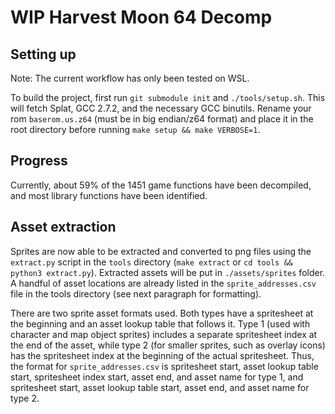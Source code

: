 # WIP Harvest Moon 64 Decomp

## Setting up

Note: The current workflow has only been tested on WSL. 

To build the project, first run `git submodule init` and `./tools/setup.sh`. This will fetch Splat, GCC 2.7.2, and the necessary GCC binutils. Rename your rom `baserom.us.z64` (must be in big endian/z64 format) and place it in the root directory before running `make setup && make VERBOSE=1`.

## Progress

Currently, about 59% of the 1451 game functions have been decompiled, and most library functions have been identified.

## Asset extraction

Sprites are now able to be extracted and converted to png files using the `extract.py` script in the `tools` directory (`make extract` or `cd tools && python3 extract.py`). Extracted assets will be put in `./assets/sprites` folder. A handful of asset locations are already listed in the `sprite_addresses.csv` file in the tools directory (see next paragraph for formatting).

There are two sprite asset formats used. Both types have a spritesheet at the beginning and an asset lookup table that follows it. Type 1 (used with character and map object sprites) includes a separate spritesheet index at the end of the asset, while type 2 (for smaller sprites, such as overlay icons) has the spritesheet index at the beginning of the actual spritesheet. Thus, the format for `sprite_addresses.csv` is spritesheet start, asset lookup table start, spritesheet index start, asset end, and asset name for type 1, and spritesheet start, asset lookup table start, asset end, and asset name for type 2.
